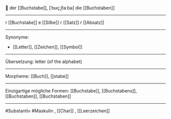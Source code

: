 🔵 der [[Buchstabe]], [ˈbʊçˌʃtaːbə]
die [[Buchstaben]]

---

r [[Buchstabe]]
e [[Silbe]]
r [[Satz]]
r [[Absatz]]

---

Synonyme:

- [[Letter]], [[Zeichen]], [[Symbol]]

---

Übersetzung: letter (of the alphabet)

---

Morpheme:
[[Buch]], [[stabe]]

---

Einzigartige mögliche Formen: [[Buchstabe]], [[Buchstabens]], [[Buchstaben]], [[Buchstaben]]

---

#Substantiv #Maskulin
, [[Char]]
, [[Leerzeichen]]
